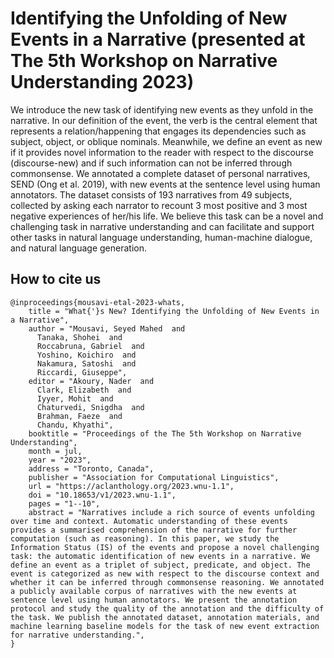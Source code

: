 # Identifying the Unfolding of New Events in a Narrative (presented at The 5th Workshop on Narrative Understanding 2023) 
We introduce the new task of identifying new events as they unfold in the narrative. In our definition of the event, the verb is the central element that represents a relation/happening that engages its dependencies such as subject, object, or oblique nominals. Meanwhile, we define an event as new if it provides novel information to the reader with respect to the discourse (discourse-new) and if such information can not be inferred through commonsense. We annotated a complete dataset of personal narratives, SEND (Ong et al. 2019), with new events at the sentence level using human annotators. The dataset consists of 193 narratives from 49 subjects, collected by asking each narrator to recount 3 most positive and 3 most negative experiences of her/his life. We believe this task can be a novel and challenging task in narrative understanding and can facilitate and support other tasks in natural language understanding, human-machine dialogue, and natural language generation.

## How to cite us 
```
@inproceedings{mousavi-etal-2023-whats,
    title = "What{'}s New? Identifying the Unfolding of New Events in a Narrative",
    author = "Mousavi, Seyed Mahed  and
      Tanaka, Shohei  and
      Roccabruna, Gabriel  and
      Yoshino, Koichiro  and
      Nakamura, Satoshi  and
      Riccardi, Giuseppe",
    editor = "Akoury, Nader  and
      Clark, Elizabeth  and
      Iyyer, Mohit  and
      Chaturvedi, Snigdha  and
      Brahman, Faeze  and
      Chandu, Khyathi",
    booktitle = "Proceedings of the The 5th Workshop on Narrative Understanding",
    month = jul,
    year = "2023",
    address = "Toronto, Canada",
    publisher = "Association for Computational Linguistics",
    url = "https://aclanthology.org/2023.wnu-1.1",
    doi = "10.18653/v1/2023.wnu-1.1",
    pages = "1--10",
    abstract = "Narratives include a rich source of events unfolding over time and context. Automatic understanding of these events provides a summarised comprehension of the narrative for further computation (such as reasoning). In this paper, we study the Information Status (IS) of the events and propose a novel challenging task: the automatic identification of new events in a narrative. We define an event as a triplet of subject, predicate, and object. The event is categorized as new with respect to the discourse context and whether it can be inferred through commonsense reasoning. We annotated a publicly available corpus of narratives with the new events at sentence level using human annotators. We present the annotation protocol and study the quality of the annotation and the difficulty of the task. We publish the annotated dataset, annotation materials, and machine learning baseline models for the task of new event extraction for narrative understanding.",
}

```
